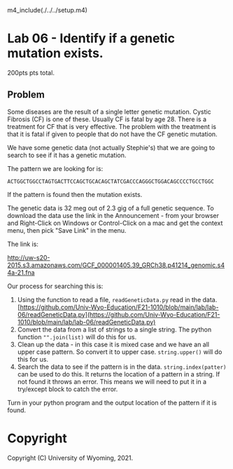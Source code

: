 

m4_include(./../../setup.m4)

# Lab 06 - Identify if a genetic mutation exists.

200pts pts total.

## Problem

Some diseases are the result of a single letter genetic mutation.  Cystic Fibrosis (CF) is one of these.
Usually CF is fatal by age 28.   There is a treatment for CF that is very effective.  The problem with
the treatment is that it is fatal if given to people that do not have the CF genetic mutation.

We have some genetic data (not actually Stephie's) that we are going to search to see if it has
a genetic mutation.

The pattern we are looking for is:

```
ACTGGCTGGCCTAGTGACTTCCAGCTGCACAGCTATCGACCCAGGGCTGGACAGCCCCTGCCTGGC
```

If the pattern is found then the mutation exists.

The genetic data is 32 meg out of 2.3 gig of a full genetic sequence.
To download the data use the link in the Announcement - from your browser and Right-Click on Windows
or Control-Click on a mac and get the context menu, then pick "Save Link" in the menu.

The link is:

http://uw-s20-2015.s3.amazonaws.com/GCF_000001405.39_GRCh38.p41214_genomic.s44a-21.fna


Our process for searching this is:

1. Using the function to read a file, `readGeneticData.py` read in the data.  [https://github.com/Univ-Wyo-Education/F21-1010/blob/main/lab/lab-06/readGeneticData.py](https://github.com/Univ-Wyo-Education/F21-1010/blob/main/lab/lab-06/readGeneticData.py)
2. Convert the data from a list of strings to a single string.   The python function `"".join(list)` will do this for us.
3. Clean up the data - in this case it is mixed case and we have an all upper case pattern.  So convert it to upper case.  `string.upper()` will do this for us.
4. Search the data to see if the pattern is in the data.   `string.index(patter)` can be used to do this.  It returns the location of a pattern in a string.  If not found it throws an error.  This means we will need to put it in a try/except block to catch the error.


Turn in your python program and the output location of the pattern if it is found.






# Copyright

Copyright (C) University of Wyoming, 2021.
